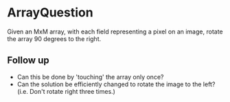 # ArrayQuestion

Given an MxM array, with each field representing a pixel on an image,
rotate the array 90 degrees to the right.

Follow up
---

- Can this be done by 'touching' the array only once?
- Can the solution be efficiently changed to rotate the image to the left? (i.e. Don't rotate right three times.)
